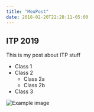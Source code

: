 ```yaml
---
title: "MeuPost"
date: 2018-02-20T22:28:11-05:00
---
```


## ITP 2019 ##

This is my post about ITP stuff

* Class 1
* Class 2
  * Class 2a
  * Class 2b
* Class 3

![Example image](images/ejectnow.gif)
